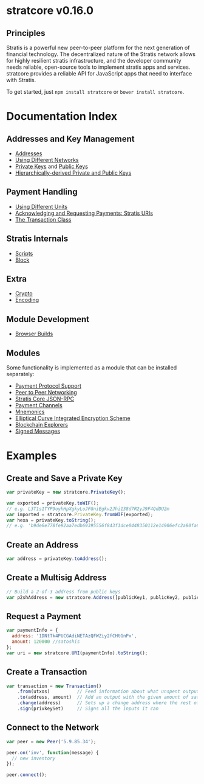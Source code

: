 # stratcore v0.16.0

## Principles

Stratis is a powerful new peer-to-peer platform for the next generation of financial technology. The decentralized nature of the Stratis network allows for highly resilient stratis infrastructure, and the developer community needs reliable, open-source tools to implement stratis apps and services. stratcore provides a reliable API for JavaScript apps that need to interface with Stratis.

To get started, just `npm install stratcore` or `bower install stratcore`.

# Documentation Index

## Addresses and Key Management

* [Addresses](address.md)
* [Using Different Networks](networks.md)
* [Private Keys](privatekey.md) and [Public Keys](publickey.md)
* [Hierarchically-derived Private and Public Keys](hierarchical.md)

## Payment Handling
* [Using Different Units](unit.md)
* [Acknowledging and Requesting Payments: Stratis URIs](uri.md)
* [The Transaction Class](transaction.md)

## Stratis Internals
* [Scripts](script.md)
* [Block](block.md)

## Extra
* [Crypto](crypto.md)
* [Encoding](encoding.md)

## Module Development
* [Browser Builds](browser.md)

## Modules

Some functionality is implemented as a module that can be installed separately:

* [Payment Protocol Support](https://github.com/bitpay/stratcore-payment-protocol)
* [Peer to Peer Networking](https://github.com/bitpay/stratcore-p2p)
* [Stratis Core JSON-RPC](https://github.com/bitpay/stratisd-rpc)
* [Payment Channels](https://github.com/bitpay/stratcore-channel)
* [Mnemonics](https://github.com/bitpay/stratcore-mnemonic)
* [Elliptical Curve Integrated Encryption Scheme](https://github.com/bitpay/stratcore-ecies)
* [Blockchain Explorers](https://github.com/bitpay/stratcore-explorers)
* [Signed Messages](https://github.com/bitpay/stratcore-message)

# Examples

## Create and Save a Private Key

```javascript
var privateKey = new stratcore.PrivateKey();

var exported = privateKey.toWIF();
// e.g. L3T1s1TYP9oyhHpXgkyLoJFGniEgkv2Jhi138d7R2yJ9F4QdDU2m
var imported = stratcore.PrivateKey.fromWIF(exported);
var hexa = privateKey.toString();
// e.g. 'b9de6e778fe92aa7edb69395556f843f1dce0448350112e14906efc2a80fa61a'
```

## Create an Address

```javascript
var address = privateKey.toAddress();
```

## Create a Multisig Address

```javascript
// Build a 2-of-3 address from public keys
var p2shAddress = new stratcore.Address([publicKey1, publicKey2, publicKey3], 2);
```

## Request a Payment

```javascript
var paymentInfo = {
  address: '1DNtTk4PUCGAdiNETAzQFWZiy2fCHtGnPx',
  amount: 120000 //satoshis
};
var uri = new stratcore.URI(paymentInfo).toString();
```

## Create a Transaction

```javascript
var transaction = new Transaction()
    .from(utxos)          // Feed information about what unspent outputs one can use
    .to(address, amount)  // Add an output with the given amount of satoshis
    .change(address)      // Sets up a change address where the rest of the funds will go
    .sign(privkeySet)     // Signs all the inputs it can
```

## Connect to the Network

```javascript
var peer = new Peer('5.9.85.34');

peer.on('inv', function(message) {
  // new inventory
});

peer.connect();
```
